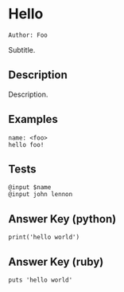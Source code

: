 Hello
=====

    Author: Foo

Subtitle.


Description
-----------

Description.


Examples
--------

    name: <foo>
    hello foo!
    
    
Tests
-----

    @input $name
    @input john lennon
    
    
Answer Key (python)
-------------------

    print('hello world')


Answer Key (ruby)
-----------------

    puts 'hello world'
